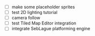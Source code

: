 - [ ] make some placeholder sprites
- [ ] test 2D lighting tutorial
- [ ] camera follow
- [ ] test Tiled Map Editor integration
- [ ] integrate SebLague platforming engine
